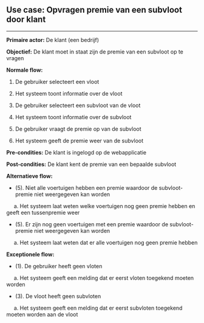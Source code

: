 
## Use case: Opvragen premie van een subvloot door klant
---

**Primaire actor:** De klant (een bedrijf)

**Objectief:** De klant moet in staat zijn de premie van een subvloot op te vragen

**Normale flow:**


1. De gebruiker selecteert een vloot

2. Het systeem toont informatie over de vloot

3. De gebruiker selecteert een subvloot van de vloot

4. Het systeem toont informatie over de subvloot

5. De gebruiker vraagt de premie op van de subvloot

6. Het systeem geeft de premie weer van de subvloot


**Pre-condities:** De klant is ingelogd op de webapplicatie

**Post-condities:** De klant kent de premie van een bepaalde subvloot

**Alternatieve flow:**
* (5). Niet alle voertuigen hebben een premie waardoor de subvloot-premie niet weergegeven kan worden

&nbsp;&nbsp;&nbsp;&nbsp; a. Het systeem laat weten welke voertuigen nog geen premie hebben en geeft een tussenpremie weer

* (5). Er zijn nog geen voertuigen met een premie waardoor de subvloot-premie niet weergegeven kan worden

&nbsp;&nbsp;&nbsp;&nbsp; a. Het systeem laat weten dat er alle voertuigen nog geen premie hebben


**Exceptionele flow:**
* (1). De gebruiker heeft geen vloten

&nbsp;&nbsp;&nbsp;&nbsp; a. Het systeem geeft een melding dat er eerst vloten toegekend moeten worden

* (3). De vloot heeft geen subvloten

&nbsp;&nbsp;&nbsp;&nbsp; a. Het systeem geeft een melding dat er eerst subvloten toegekend moeten worden aan de vloot
